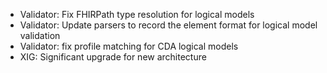 * Validator: Fix FHIRPath type resolution for logical models
* Validator: Update parsers to record the element format for logical model validation
* Validator: fix profile matching for CDA logical models
* XIG: Significant upgrade for new architecture 
